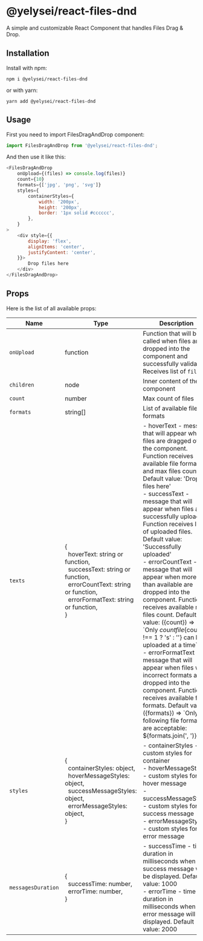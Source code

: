 # @yelysei/react-files-dnd

A simple and customizable React Component that handles Files Drag & Drop.

## Installation

Install with npm:

```
npm i @yelysei/react-files-dnd
```

or with yarn:

```
yarn add @yelysei/react-files-dnd
```

## Usage

First you need to import FilesDragAndDrop component:

```javascript
import FilesDragAndDrop from '@yelysei/react-files-dnd';
```

And then use it like this: 

```javascript
<FilesDragAndDrop
    onUpload={(files) => console.log(files)}
    count={10}
    formats={['jpg', 'png', 'svg']}
    styles={
        containerStyles={
            width: '200px',
            height: '200px',
            border: '1px solid #cccccc',
        },
    }
>
    <div style={{
        display: 'flex',
        alignItems: 'center',
        justifyContent: 'center',
    }}>
        Drop files here
    </div>
</FilesDragAndDrop>
```

## Props

Here is the list of all available props:

Name | Type | Description
---|---|---
`onUpload` | function | Function that will be called when files are dropped into the component and successfully validated. Receives list of `files`
`children` | node | Inner content of the component
`count` | number | Max count of files
`formats` | string[] | List of available file formats
`texts` | {<br/>&nbsp;&nbsp;hoverText: string or function,<br/>&nbsp;&nbsp;successText: string or function,<br/>&nbsp;&nbsp;errorCountText: string or function,<br/>&nbsp;&nbsp;errorFormatText: string or function,<br/>} | - hoverText - message that will appear when files are dragged over the component. Function receives available file formats and max files count. Default value: 'Drop files here'<br/>- successText - message that will appear when files are successfully uploaded. Function receives list of uploaded files. Default value: 'Successfully uploaded'<br/>- errorCountText - message that will appear when more files than available are dropped into the component. Function receives available max files count. Default value: ({count}) => \`Only ${count} file${count !== 1 ? 's' : ''} can be uploaded at a time\`<br/>- errorFormatText - message that will appear when files with incorrect formats are dropped into the component. Function receives available file formats. Default value: ({formats}) => \`Only following file formats are acceptable: ${formats.join(', ')}\` 
`styles` | {<br/>&nbsp;&nbsp;containerStyles: object,<br/>&nbsp;&nbsp;hoverMessageStyles: object,<br/>&nbsp;&nbsp;successMessageStyles: object,<br/>&nbsp;&nbsp;errorMessageStyles: object,<br/>} | - containerStyles - custom styles for container<br/>- hoverMessageStyles - custom styles for hover message<br/>- successMessageStyles - custom styles for success message<br/>- errorMessageStyles - custom styles for error message
`messagesDuration` | {<br/>&nbsp;&nbsp;successTime: number,<br/>&nbsp;&nbsp;errorTime: number,<br/>} | - successTime - time duration in milliseconds when the success message will be displayed. Default value: 1000<br/>- errorTime - time duration in milliseconds when the error message will be displayed. Default value: 2000
